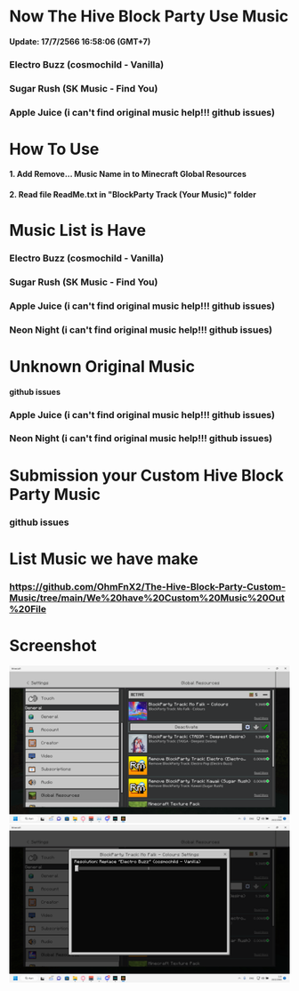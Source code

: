 
# Now The Hive Block Party Use Music
#### Update: 17/7/2566 16:58:06 (GMT+7)
### Electro Buzz (cosmochild - Vanilla)
### Sugar Rush (SK Music - Find You)
### Apple Juice (i can't find original music help!!! github issues)

# How To Use
#### 1. Add Remove... Music Name in to Minecraft Global Resources
#### 2. Read file ReadMe.txt in "BlockParty Track (Your Music)" folder
# Music List is Have
### Electro Buzz (cosmochild - Vanilla)
### Sugar Rush (SK Music - Find You)
### Apple Juice (i can't find original music help!!! github issues)
### Neon Night (i can't find original music help!!! github issues)

# Unknown Original Music
#### github issues
### Apple Juice (i can't find original music help!!! github issues)
### Neon Night (i can't find original music help!!! github issues)

# Submission your Custom Hive Block Party Music
### github issues
# List Music we have make
### https://github.com/OhmFnX2/The-Hive-Block-Party-Custom-Music/tree/main/We%20have%20Custom%20Music%20Out%20File
# Screenshot
![import](https://github.com/OhmFnX2/The-Hive-Block-Party-Custom-Music/blob/main/images/ภาพหน้าจอ%20(184).png)
![setting](https://github.com/OhmFnX2/The-Hive-Block-Party-Custom-Music/blob/main/images/ภาพหน้าจอ%20(185).png)
